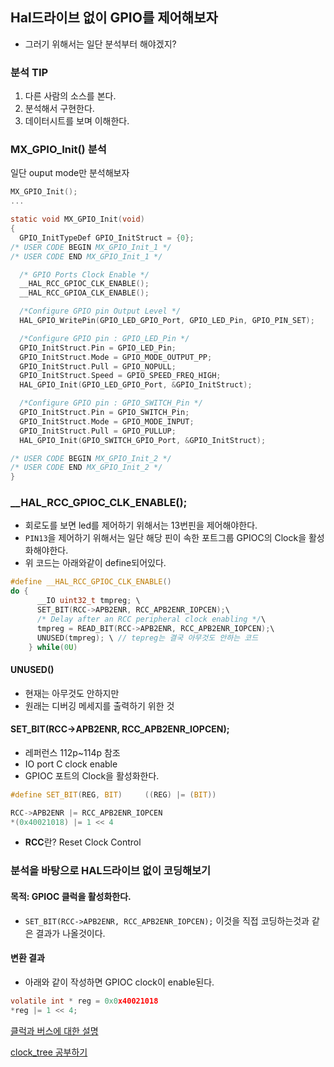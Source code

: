 ## Hal드라이브 없이 GPIO를 제어해보자
- 그러기 위해서는 일단 분석부터 해야겠지?
### 분석 TIP
1. 다른 사람의 소스를 본다.
2. 분석해서 구현한다.
3. 데이터시트를 보며 이해한다.

### MX_GPIO_Init() 분석
일단 ouput mode만 분석해보자
```c
MX_GPIO_Init();
...

static void MX_GPIO_Init(void)
{
  GPIO_InitTypeDef GPIO_InitStruct = {0};
/* USER CODE BEGIN MX_GPIO_Init_1 */
/* USER CODE END MX_GPIO_Init_1 */

  /* GPIO Ports Clock Enable */
  __HAL_RCC_GPIOC_CLK_ENABLE();
  __HAL_RCC_GPIOA_CLK_ENABLE();

  /*Configure GPIO pin Output Level */
  HAL_GPIO_WritePin(GPIO_LED_GPIO_Port, GPIO_LED_Pin, GPIO_PIN_SET);

  /*Configure GPIO pin : GPIO_LED_Pin */
  GPIO_InitStruct.Pin = GPIO_LED_Pin;
  GPIO_InitStruct.Mode = GPIO_MODE_OUTPUT_PP;
  GPIO_InitStruct.Pull = GPIO_NOPULL;
  GPIO_InitStruct.Speed = GPIO_SPEED_FREQ_HIGH;
  HAL_GPIO_Init(GPIO_LED_GPIO_Port, &GPIO_InitStruct);

  /*Configure GPIO pin : GPIO_SWITCH_Pin */
  GPIO_InitStruct.Pin = GPIO_SWITCH_Pin;
  GPIO_InitStruct.Mode = GPIO_MODE_INPUT;
  GPIO_InitStruct.Pull = GPIO_PULLUP;
  HAL_GPIO_Init(GPIO_SWITCH_GPIO_Port, &GPIO_InitStruct);

/* USER CODE BEGIN MX_GPIO_Init_2 */
/* USER CODE END MX_GPIO_Init_2 */
}
```

### __HAL_RCC_GPIOC_CLK_ENABLE();
- 회로도를 보면 led를 제어하기 위해서는 13번핀을 제어해야한다.
- `PIN13`을 제어하기 위해서는 일단 해당 핀이 속한 포트그룹 GPIOC의 Clock을 활성화해야한다.
- 위 코드는 아래와같이 define되어있다.
```c
#define __HAL_RCC_GPIOC_CLK_ENABLE()   
do {
      __IO uint32_t tmpreg; \
      SET_BIT(RCC->APB2ENR, RCC_APB2ENR_IOPCEN);\
      /* Delay after an RCC peripheral clock enabling */\
      tmpreg = READ_BIT(RCC->APB2ENR, RCC_APB2ENR_IOPCEN);\
      UNUSED(tmpreg); \ // tepreg는 결국 아무것도 안하는 코드
    } while(0U)
```
#### UNUSED()
- 현재는 아무것도 안하지만
- 원래는 디버깅 메세지를 출력하기 위한 것
#### SET_BIT(RCC->APB2ENR, RCC_APB2ENR_IOPCEN);
- 레퍼런스 112p~114p 참조
- IO port C clock enable
- GPIOC 포트의 Clock을 활성화한다.
```c
#define SET_BIT(REG, BIT)     ((REG) |= (BIT))

RCC->APB2ENR |= RCC_APB2ENR_IOPCEN
*(0x40021018) |= 1 << 4
```
- **RCC**란? Reset Clock Control

### 분석을 바탕으로 HAL드라이브 없이 코딩해보기
#### 목적: GPIOC 클럭을 활성화한다.
- `SET_BIT(RCC->APB2ENR, RCC_APB2ENR_IOPCEN);` 이것을 직접 코딩하는것과 같은 결과가 나올것이다.

#### 변환 결과
- 아래와 같이 작성하면 GPIOC clock이 enable된다.
```c
volatile int * reg = 0x0x40021018
*reg |= 1 << 4;
```


[클럭과 버스에 대한 설명](./clock_and_bus.md)

[clock_tree 공부하기](./clock_tree.md)